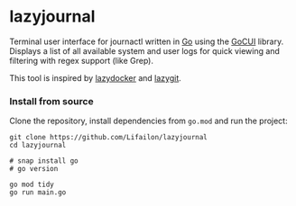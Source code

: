 # lazyjournal

<!--
```
 /$$                                                            
| $$                                                            
| $$        /$$$$$$  /$$$$$$$$ /$$   /$$                        
| $$       |____  $$|____ /$$/| $$  | $$                        
| $$        /$$$$$$$   /$$$$/ | $$  | $$                        
| $$       /$$__  $$  /$$__/  | $$  | $$                        
| $$$$$$$$|  $$$$$$$ /$$$$$$$$|  $$$$$$$                        
|________/ \_______/|________/ \____  $$                        
                               /$$  | $$                        
                              |  $$$$$$/                        
                               \______/                         
    /$$$$$                                                   /$$
   |__  $$                                                  | $$
      | $$  /$$$$$$  /$$   /$$  /$$$$$$  /$$$$$$$   /$$$$$$ | $$
      | $$ /$$__  $$| $$  | $$ /$$__  $$| $$__  $$ |____  $$| $$
 /$$  | $$| $$  \ $$| $$  | $$| $$  \__/| $$  \ $$  /$$$$$$$| $$
| $$  | $$| $$  | $$| $$  | $$| $$      | $$  | $$ /$$__  $$| $$
|  $$$$$$/|  $$$$$$/|  $$$$$$/| $$      | $$  | $$|  $$$$$$$| $$
 \______/  \______/  \______/ |__/      |__/  |__/ \_______/|__/
```
-->

Terminal user interface for journactl written in [Go](https://github.com/golang/go) using the [GoCUI](https://github.com/jroimartin/gocui) library. Displays a list of all available system and user logs for quick viewing and filtering with regex support (like Grep).

This tool is inspired by [lazydocker](https://github.com/jesseduffield/lazydocker) and [lazygit](https://github.com/jesseduffield/lazygit).

### Install from source

Clone the repository, install dependencies from `go.mod` and run the project:

```shell
git clone https://github.com/Lifailon/lazyjournal
cd lazyjournal

# snap install go
# go version

go mod tidy
go run main.go
```